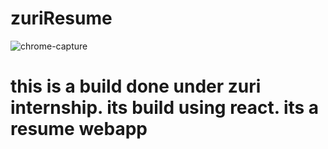 # zuriResume
![chrome-capture](https://user-images.githubusercontent.com/60023635/130174388-2cedefa4-fd20-4ae9-9514-7cb1a3dee00d.gif)
# this is a build done under zuri internship. its build using react. its a resume webapp
